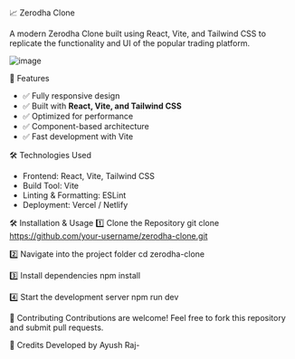 📈 Zerodha Clone

A modern Zerodha Clone built using React, Vite, and Tailwind CSS to replicate the functionality and UI of the popular trading platform.

![image](https://github.com/user-attachments/assets/b36c7619-fd97-4f13-9ffd-628c8a6c34ec)

🚀 Features
- ✅ Fully responsive design  
- ✅ Built with **React, Vite, and Tailwind CSS**  
- ✅ Optimized for performance  
- ✅ Component-based architecture  
- ✅ Fast development with Vite  

🛠️ Technologies Used
- Frontend: React, Vite, Tailwind CSS  
- Build Tool: Vite  
- Linting & Formatting: ESLint  
- Deployment: Vercel / Netlify  

🛠️ Installation & Usage
1️⃣ Clone the Repository
git clone https://github.com/your-username/zerodha-clone.git

2️⃣ Navigate into the project folder
cd zerodha-clone

3️⃣ Install dependencies
npm install

4️⃣ Start the development server
npm run dev

📝 Contributing
Contributions are welcome! Feel free to fork this repository and submit pull requests.

📜 Credits
Developed by Ayush Raj-
